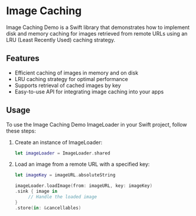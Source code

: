 # Image Caching 

Image Caching Demo is a Swift library that demonstrates how to implement disk and memory caching for images retrieved from remote URLs using an LRU (Least Recently Used) caching strategy.

## Features

- Efficient caching of images in memory and on disk
- LRU caching strategy for optimal performance
- Supports retrieval of cached images by key
- Easy-to-use API for integrating image caching into your apps

## Usage

To use the Image Caching Demo ImageLoader in your Swift project, follow these steps:

1. Create an instance of ImageLoader:

   ```swift
   let imageLoader = ImageLoader.shared

2. Load an image from a remote URL with a specified key:

   ```swift
   let imageKey = imageURL.absoluteString

   imageLoader.loadImage(from: imageURL, key: imageKey)
   .sink { image in
        // Handle the loaded image
   }
   .store(in: &cancellables)
